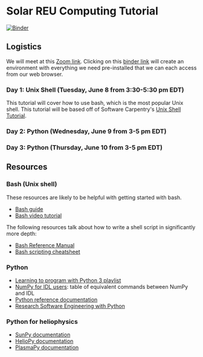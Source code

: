 # Solar REU Computing Tutorial

[![Binder](https://mybinder.org/badge_logo.svg)](https://mybinder.org/v2/gh/namurphy/Solar_Computing_Tutorial/main)

## Logistics

We will meet at this [Zoom link](https://harvard.zoom.us/j/97378386470?pwd=bE1YVHJMRDVnYU4zOTRYeCtFNkd2QT09).  Clicking on this [binder link](https://mybinder.org/v2/gh/namurphy/Solar_Computing_Tutorial/master) will create an environment with everything we need pre-installed that we can each access from our web browser.

### Day 1: Unix Shell (Tuesday, June 8 from 3:30-5:30 pm EDT)

This tutorial will cover how to use bash, which is the most popular
Unix shell.  This tutorial will be based off of Software Carpentry's
[Unix Shell Tutorial](https://swcarpentry.github.io/shell-novice/).

### Day 2: Python (Wednesday, June 9 from 3-5 pm EDT)

### Day 3: Python (Thursday, June 10 from 3-5 pm EDT)

## Resources

### Bash (Unix shell)

These resources are likely to be helpful with getting started with
bash.

 - [Bash guide](http://mywiki.wooledge.org/BashGuide)
 - [Bash video tutorial](https://www.youtube.com/watch?v=BFMyUgF6I8Y)

The following resources talk about how to write a shell script in
significantly more depth:

 - [Bash Reference Manual](https://www.gnu.org/software/bash/manual/html_node/index.html)
 - [Bash scripting cheatsheet](https://devhints.io/bash)

### Python

 - [Learning to program with Python 3 playlist](https://www.youtube.com/playlist?list=PLQVvvaa0QuDeAams7fkdcwOGBpGdHpXln)
 - [NumPy for IDL users](http://mathesaurus.sourceforge.net/idl-numpy.html): table of equivalent commands between NumPy and IDL
 - [Python reference documentation](https://docs.python.org/3/)
 - [Research Software Engineering with Python](https://merely-useful.tech/py-rse/)

### Python for heliophysics

 - [SunPy documentation](https://docs.sunpy.org/en/stable/)
 - [HelioPy documentation](https://docs.heliopy.org/en/stable/)
 - [PlasmaPy documentation](https://docs.plasmapy.org/en/stable/)
